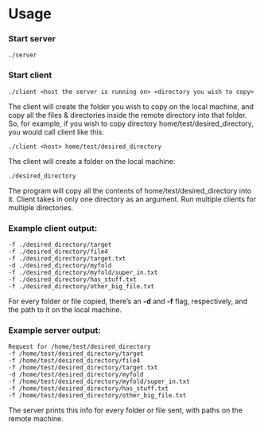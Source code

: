 # Usage

### Start server 
```
./server
```

### Start client
```
./client <host the server is running on> <directory you wish to copy>
```

The client will create the folder you wish to copy on the local machine, and copy all the files & directories inside the remote directory into that folder. So, for example, if you wish to copy directory home/test/desired_directory, you would call client like this:

```
./client <host> home/test/desired_directory
```

The client will create a folder on the local machine:

```
./desired_directory
```

The program will copy all the contents of home/test/desired_directory into it. 
Client takes in only one directory as an argument. Run multiple clients for multiple directories. 

### Example client output:

```
-f ./desired_directory/target 
-f ./desired_directory/file4 
-f ./desired_directory/target.txt 
-d ./desired_directory/myfold 
-f ./desired_directory/myfold/super_in.txt 
-f ./desired_directory/has_stuff.txt 
-f ./desired_directory/other_big_file.txt 
```

For every folder or file copied, there’s an __-d__ and __-f__ flag, respectively, and the path to it on the local machine.

### Example server output: 

```
Request for /home/test/desired_directory
-f /home/test/desired_directory/target 
-f /home/test/desired_directory/file4 
-f /home/test/desired_directory/target.txt 
-d /home/test/desired_directory/myfold 
-f /home/test/desired_directory/myfold/super_in.txt 
-f /home/test/desired_directory/has_stuff.txt 
-f /home/test/desired_directory/other_big_file.txt 
```

The server prints this info for every folder or file sent, with paths on the remote machine.
